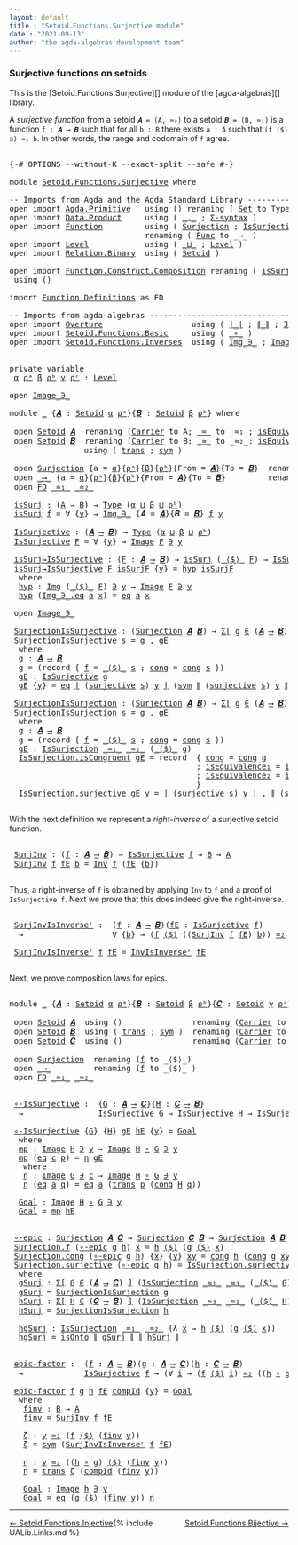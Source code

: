 ```yaml
---
layout: default
title : "Setoid.Functions.Surjective module"
date : "2021-09-13"
author: "the agda-algebras development team"
---
```


### <a id="surjective-functions-on-setoids">Surjective functions on setoids</a>

This is the [Setoid.Functions.Surjective][] module of the [agda-algebras][] library.

A *surjective function* from a setoid `𝑨 = (A, ≈₀)` to a setoid `𝑩 = (B, ≈₁)` is a function `f : 𝑨 ⟶ 𝑩` such that for all `b : B` there exists `a : A` such that `(f ⟨$⟩ a) ≈₁ b`.  In other words, the range and codomain of `f` agree.

<pre class="Agda">

<a id="551" class="Symbol">{-#</a> <a id="555" class="Keyword">OPTIONS</a> <a id="563" class="Pragma">--without-K</a> <a id="575" class="Pragma">--exact-split</a> <a id="589" class="Pragma">--safe</a> <a id="596" class="Symbol">#-}</a>

<a id="601" class="Keyword">module</a> <a id="608" href="Setoid.Functions.Surjective.html" class="Module">Setoid.Functions.Surjective</a> <a id="636" class="Keyword">where</a>

<a id="643" class="Comment">-- Imports from Agda and the Agda Standard Library --------------------------</a>
<a id="721" class="Keyword">open</a> <a id="726" class="Keyword">import</a> <a id="733" href="Agda.Primitive.html" class="Module">Agda.Primitive</a>   <a id="750" class="Keyword">using</a> <a id="756" class="Symbol">()</a> <a id="759" class="Keyword">renaming</a> <a id="768" class="Symbol">(</a> <a id="770" href="Agda.Primitive.html#326" class="Primitive">Set</a> <a id="774" class="Symbol">to</a> <a id="777" class="Primitive">Type</a> <a id="782" class="Symbol">)</a>
<a id="784" class="Keyword">open</a> <a id="789" class="Keyword">import</a> <a id="796" href="Data.Product.html" class="Module">Data.Product</a>     <a id="813" class="Keyword">using</a> <a id="819" class="Symbol">(</a> <a id="821" href="Agda.Builtin.Sigma.html#236" class="InductiveConstructor Operator">_,_</a> <a id="825" class="Symbol">;</a> <a id="827" href="Data.Product.html#916" class="Function">Σ-syntax</a> <a id="836" class="Symbol">)</a>
<a id="838" class="Keyword">open</a> <a id="843" class="Keyword">import</a> <a id="850" href="Function.html" class="Module">Function</a>         <a id="867" class="Keyword">using</a> <a id="873" class="Symbol">(</a> <a id="875" href="Function.Bundles.html#2677" class="Record">Surjection</a> <a id="886" class="Symbol">;</a> <a id="888" href="Function.Structures.html#1505" class="Record">IsSurjection</a> <a id="901" class="Symbol">)</a>
                             <a id="932" class="Keyword">renaming</a> <a id="941" class="Symbol">(</a> <a id="943" href="Function.Bundles.html#1868" class="Record">Func</a> <a id="948" class="Symbol">to</a> <a id="951" class="Record">_⟶_</a> <a id="955" class="Symbol">)</a>
<a id="957" class="Keyword">open</a> <a id="962" class="Keyword">import</a> <a id="969" href="Level.html" class="Module">Level</a>            <a id="986" class="Keyword">using</a> <a id="992" class="Symbol">(</a> <a id="994" href="Agda.Primitive.html#810" class="Primitive Operator">_⊔_</a> <a id="998" class="Symbol">;</a> <a id="1000" href="Agda.Primitive.html#597" class="Postulate">Level</a> <a id="1006" class="Symbol">)</a>
<a id="1008" class="Keyword">open</a> <a id="1013" class="Keyword">import</a> <a id="1020" href="Relation.Binary.html" class="Module">Relation.Binary</a>  <a id="1037" class="Keyword">using</a> <a id="1043" class="Symbol">(</a> <a id="1045" href="Relation.Binary.Bundles.html#1009" class="Record">Setoid</a> <a id="1052" class="Symbol">)</a>

<a id="1055" class="Keyword">open</a> <a id="1060" class="Keyword">import</a> <a id="1067" href="Function.Construct.Composition.html" class="Module">Function.Construct.Composition</a> <a id="1098" class="Keyword">renaming</a> <a id="1107" class="Symbol">(</a> <a id="1109" href="Function.Construct.Composition.html#3372" class="Function">isSurjection</a> <a id="1122" class="Symbol">to</a> <a id="1125" class="Function">isOnto</a> <a id="1132" class="Symbol">)</a>
 <a id="1135" class="Keyword">using</a> <a id="1141" class="Symbol">()</a>

<a id="1145" class="Keyword">import</a> <a id="1152" href="Function.Definitions.html" class="Module">Function.Definitions</a> <a id="1173" class="Symbol">as</a> <a id="1176" class="Module">FD</a>

<a id="1180" class="Comment">-- Imports from agda-algebras -----------------------------------------------</a>
<a id="1258" class="Keyword">open</a> <a id="1263" class="Keyword">import</a> <a id="1270" href="Overture.html" class="Module">Overture</a>                   <a id="1297" class="Keyword">using</a> <a id="1303" class="Symbol">(</a> <a id="1305" href="Overture.Basic.html#4303" class="Function Operator">∣_∣</a> <a id="1309" class="Symbol">;</a> <a id="1311" href="Overture.Basic.html#4341" class="Function Operator">∥_∥</a> <a id="1315" class="Symbol">;</a> <a id="1317" href="Overture.Basic.html#5439" class="Function">∃-syntax</a> <a id="1326" class="Symbol">;</a> <a id="1328" href="Overture.Basic.html#10303" class="Function">transport</a> <a id="1338" class="Symbol">)</a>
<a id="1340" class="Keyword">open</a> <a id="1345" class="Keyword">import</a> <a id="1352" href="Setoid.Functions.Basic.html" class="Module">Setoid.Functions.Basic</a>     <a id="1379" class="Keyword">using</a> <a id="1385" class="Symbol">(</a> <a id="1387" href="Setoid.Functions.Basic.html#845" class="Function Operator">_∘_</a> <a id="1391" class="Symbol">)</a>
<a id="1393" class="Keyword">open</a> <a id="1398" class="Keyword">import</a> <a id="1405" href="Setoid.Functions.Inverses.html" class="Module">Setoid.Functions.Inverses</a>  <a id="1432" class="Keyword">using</a> <a id="1438" class="Symbol">(</a> <a id="1440" href="Setoid.Functions.Inverses.html#1697" class="Datatype Operator">Img_∋_</a> <a id="1447" class="Symbol">;</a> <a id="1449" href="Setoid.Functions.Inverses.html#1804" class="Datatype Operator">Image_∋_</a> <a id="1458" class="Symbol">;</a> <a id="1460" href="Setoid.Functions.Inverses.html#4654" class="Function">Inv</a> <a id="1464" class="Symbol">;</a> <a id="1466" href="Setoid.Functions.Inverses.html#5425" class="Function">InvIsInverseʳ</a> <a id="1480" class="Symbol">)</a>


<a id="1484" class="Keyword">private</a> <a id="1492" class="Keyword">variable</a>
 <a id="1502" href="Setoid.Functions.Surjective.html#1502" class="Generalizable">α</a> <a id="1504" href="Setoid.Functions.Surjective.html#1504" class="Generalizable">ρᵃ</a> <a id="1507" href="Setoid.Functions.Surjective.html#1507" class="Generalizable">β</a> <a id="1509" href="Setoid.Functions.Surjective.html#1509" class="Generalizable">ρᵇ</a> <a id="1512" href="Setoid.Functions.Surjective.html#1512" class="Generalizable">γ</a> <a id="1514" href="Setoid.Functions.Surjective.html#1514" class="Generalizable">ρᶜ</a> <a id="1517" class="Symbol">:</a> <a id="1519" href="Agda.Primitive.html#597" class="Postulate">Level</a>

<a id="1526" class="Keyword">open</a> <a id="1531" href="Setoid.Functions.Inverses.html#1804" class="Module Operator">Image_∋_</a>

<a id="1541" class="Keyword">module</a> <a id="1548" href="Setoid.Functions.Surjective.html#1548" class="Module">_</a> <a id="1550" class="Symbol">{</a><a id="1551" href="Setoid.Functions.Surjective.html#1551" class="Bound">𝑨</a> <a id="1553" class="Symbol">:</a> <a id="1555" href="Relation.Binary.Bundles.html#1009" class="Record">Setoid</a> <a id="1562" href="Setoid.Functions.Surjective.html#1502" class="Generalizable">α</a> <a id="1564" href="Setoid.Functions.Surjective.html#1504" class="Generalizable">ρᵃ</a><a id="1566" class="Symbol">}{</a><a id="1568" href="Setoid.Functions.Surjective.html#1568" class="Bound">𝑩</a> <a id="1570" class="Symbol">:</a> <a id="1572" href="Relation.Binary.Bundles.html#1009" class="Record">Setoid</a> <a id="1579" href="Setoid.Functions.Surjective.html#1507" class="Generalizable">β</a> <a id="1581" href="Setoid.Functions.Surjective.html#1509" class="Generalizable">ρᵇ</a><a id="1583" class="Symbol">}</a> <a id="1585" class="Keyword">where</a>

 <a id="1593" class="Keyword">open</a> <a id="1598" href="Relation.Binary.Bundles.html#1009" class="Module">Setoid</a> <a id="1605" href="Setoid.Functions.Surjective.html#1551" class="Bound">𝑨</a>  <a id="1608" class="Keyword">renaming</a> <a id="1617" class="Symbol">(</a><a id="1618" href="Relation.Binary.Bundles.html#1072" class="Field">Carrier</a> <a id="1626" class="Symbol">to</a> <a id="1629" class="Field">A</a><a id="1630" class="Symbol">;</a> <a id="1632" href="Relation.Binary.Bundles.html#1098" class="Field Operator">_≈_</a> <a id="1636" class="Symbol">to</a> <a id="1639" class="Field Operator">_≈₁_</a><a id="1643" class="Symbol">;</a> <a id="1645" href="Relation.Binary.Bundles.html#1132" class="Field">isEquivalence</a> <a id="1659" class="Symbol">to</a> <a id="1662" class="Field">isEqA</a> <a id="1668" class="Symbol">)</a> <a id="1670" class="Keyword">using</a> <a id="1676" class="Symbol">()</a>
 <a id="1680" class="Keyword">open</a> <a id="1685" href="Relation.Binary.Bundles.html#1009" class="Module">Setoid</a> <a id="1692" href="Setoid.Functions.Surjective.html#1568" class="Bound">𝑩</a>  <a id="1695" class="Keyword">renaming</a> <a id="1704" class="Symbol">(</a><a id="1705" href="Relation.Binary.Bundles.html#1072" class="Field">Carrier</a> <a id="1713" class="Symbol">to</a> <a id="1716" class="Field">B</a><a id="1717" class="Symbol">;</a> <a id="1719" href="Relation.Binary.Bundles.html#1098" class="Field Operator">_≈_</a> <a id="1723" class="Symbol">to</a> <a id="1726" class="Field Operator">_≈₂_</a><a id="1730" class="Symbol">;</a> <a id="1732" href="Relation.Binary.Bundles.html#1132" class="Field">isEquivalence</a> <a id="1746" class="Symbol">to</a> <a id="1749" class="Field">isEqB</a> <a id="1755" class="Symbol">)</a>
                <a id="1773" class="Keyword">using</a> <a id="1779" class="Symbol">(</a> <a id="1781" href="Relation.Binary.Structures.html#1620" class="Function">trans</a> <a id="1787" class="Symbol">;</a> <a id="1789" href="Relation.Binary.Structures.html#1594" class="Function">sym</a> <a id="1793" class="Symbol">)</a>

 <a id="1797" class="Keyword">open</a> <a id="1802" href="Function.Bundles.html#2677" class="Module">Surjection</a> <a id="1813" class="Symbol">{</a><a id="1814" class="Argument">a</a> <a id="1816" class="Symbol">=</a> <a id="1818" href="Setoid.Functions.Surjective.html#1562" class="Bound">α</a><a id="1819" class="Symbol">}{</a><a id="1821" href="Setoid.Functions.Surjective.html#1564" class="Bound">ρᵃ</a><a id="1823" class="Symbol">}{</a><a id="1825" href="Setoid.Functions.Surjective.html#1579" class="Bound">β</a><a id="1826" class="Symbol">}{</a><a id="1828" href="Setoid.Functions.Surjective.html#1581" class="Bound">ρᵇ</a><a id="1830" class="Symbol">}{</a><a id="1832" class="Argument">From</a> <a id="1837" class="Symbol">=</a> <a id="1839" href="Setoid.Functions.Surjective.html#1551" class="Bound">𝑨</a><a id="1840" class="Symbol">}{</a><a id="1842" class="Argument">To</a> <a id="1845" class="Symbol">=</a> <a id="1847" href="Setoid.Functions.Surjective.html#1568" class="Bound">𝑩</a><a id="1848" class="Symbol">}</a>  <a id="1851" class="Keyword">renaming</a> <a id="1860" class="Symbol">(</a><a id="1861" href="Function.Bundles.html#2734" class="Field">f</a> <a id="1863" class="Symbol">to</a> <a id="1866" class="Field">_⟨$⟩_</a><a id="1871" class="Symbol">)</a>
 <a id="1874" class="Keyword">open</a> <a id="1879" href="Setoid.Functions.Surjective.html#951" class="Module">_⟶_</a> <a id="1883" class="Symbol">{</a><a id="1884" class="Argument">a</a> <a id="1886" class="Symbol">=</a> <a id="1888" href="Setoid.Functions.Surjective.html#1562" class="Bound">α</a><a id="1889" class="Symbol">}{</a><a id="1891" href="Setoid.Functions.Surjective.html#1564" class="Bound">ρᵃ</a><a id="1893" class="Symbol">}{</a><a id="1895" href="Setoid.Functions.Surjective.html#1579" class="Bound">β</a><a id="1896" class="Symbol">}{</a><a id="1898" href="Setoid.Functions.Surjective.html#1581" class="Bound">ρᵇ</a><a id="1900" class="Symbol">}{</a><a id="1902" class="Argument">From</a> <a id="1907" class="Symbol">=</a> <a id="1909" href="Setoid.Functions.Surjective.html#1551" class="Bound">𝑨</a><a id="1910" class="Symbol">}{</a><a id="1912" class="Argument">To</a> <a id="1915" class="Symbol">=</a> <a id="1917" href="Setoid.Functions.Surjective.html#1568" class="Bound">𝑩</a><a id="1918" class="Symbol">}</a>         <a id="1928" class="Keyword">renaming</a> <a id="1937" class="Symbol">(</a><a id="1938" href="Function.Bundles.html#1919" class="Field">f</a> <a id="1940" class="Symbol">to</a> <a id="1943" class="Field">_⟨$⟩_</a> <a id="1949" class="Symbol">)</a>
 <a id="1952" class="Keyword">open</a> <a id="1957" href="Function.Definitions.html" class="Module">FD</a> <a id="1960" href="Setoid.Functions.Surjective.html#1639" class="Function Operator">_≈₁_</a> <a id="1965" href="Setoid.Functions.Surjective.html#1726" class="Field Operator">_≈₂_</a>

 <a id="1972" href="Setoid.Functions.Surjective.html#1972" class="Function">isSurj</a> <a id="1979" class="Symbol">:</a> <a id="1981" class="Symbol">(</a><a id="1982" href="Setoid.Functions.Surjective.html#1629" class="Function">A</a> <a id="1984" class="Symbol">→</a> <a id="1986" href="Setoid.Functions.Surjective.html#1716" class="Field">B</a><a id="1987" class="Symbol">)</a> <a id="1989" class="Symbol">→</a> <a id="1991" href="Setoid.Functions.Surjective.html#777" class="Primitive">Type</a> <a id="1996" class="Symbol">(</a><a id="1997" href="Setoid.Functions.Surjective.html#1562" class="Bound">α</a> <a id="1999" href="Agda.Primitive.html#810" class="Primitive Operator">⊔</a> <a id="2001" href="Setoid.Functions.Surjective.html#1579" class="Bound">β</a> <a id="2003" href="Agda.Primitive.html#810" class="Primitive Operator">⊔</a> <a id="2005" href="Setoid.Functions.Surjective.html#1581" class="Bound">ρᵇ</a><a id="2007" class="Symbol">)</a>
 <a id="2010" href="Setoid.Functions.Surjective.html#1972" class="Function">isSurj</a> <a id="2017" href="Setoid.Functions.Surjective.html#2017" class="Bound">f</a> <a id="2019" class="Symbol">=</a> <a id="2021" class="Symbol">∀</a> <a id="2023" class="Symbol">{</a><a id="2024" href="Setoid.Functions.Surjective.html#2024" class="Bound">y</a><a id="2025" class="Symbol">}</a> <a id="2027" class="Symbol">→</a> <a id="2029" href="Setoid.Functions.Inverses.html#1697" class="Datatype Operator">Img_∋_</a> <a id="2036" class="Symbol">{</a><a id="2037" class="Argument">𝑨</a> <a id="2039" class="Symbol">=</a> <a id="2041" href="Setoid.Functions.Surjective.html#1551" class="Bound">𝑨</a><a id="2042" class="Symbol">}{</a><a id="2044" class="Argument">𝑩</a> <a id="2046" class="Symbol">=</a> <a id="2048" href="Setoid.Functions.Surjective.html#1568" class="Bound">𝑩</a><a id="2049" class="Symbol">}</a> <a id="2051" href="Setoid.Functions.Surjective.html#2017" class="Bound">f</a> <a id="2053" href="Setoid.Functions.Surjective.html#2024" class="Bound">y</a>

 <a id="2057" href="Setoid.Functions.Surjective.html#2057" class="Function">IsSurjective</a> <a id="2070" class="Symbol">:</a> <a id="2072" class="Symbol">(</a><a id="2073" href="Setoid.Functions.Surjective.html#1551" class="Bound">𝑨</a> <a id="2075" href="Setoid.Functions.Surjective.html#951" class="Record Operator">⟶</a> <a id="2077" href="Setoid.Functions.Surjective.html#1568" class="Bound">𝑩</a><a id="2078" class="Symbol">)</a> <a id="2080" class="Symbol">→</a> <a id="2082" href="Setoid.Functions.Surjective.html#777" class="Primitive">Type</a> <a id="2087" class="Symbol">(</a><a id="2088" href="Setoid.Functions.Surjective.html#1562" class="Bound">α</a> <a id="2090" href="Agda.Primitive.html#810" class="Primitive Operator">⊔</a> <a id="2092" href="Setoid.Functions.Surjective.html#1579" class="Bound">β</a> <a id="2094" href="Agda.Primitive.html#810" class="Primitive Operator">⊔</a> <a id="2096" href="Setoid.Functions.Surjective.html#1581" class="Bound">ρᵇ</a><a id="2098" class="Symbol">)</a>
 <a id="2101" href="Setoid.Functions.Surjective.html#2057" class="Function">IsSurjective</a> <a id="2114" href="Setoid.Functions.Surjective.html#2114" class="Bound">F</a> <a id="2116" class="Symbol">=</a> <a id="2118" class="Symbol">∀</a> <a id="2120" class="Symbol">{</a><a id="2121" href="Setoid.Functions.Surjective.html#2121" class="Bound">y</a><a id="2122" class="Symbol">}</a> <a id="2124" class="Symbol">→</a> <a id="2126" href="Setoid.Functions.Inverses.html#1804" class="Datatype Operator">Image</a> <a id="2132" href="Setoid.Functions.Surjective.html#2114" class="Bound">F</a> <a id="2134" href="Setoid.Functions.Inverses.html#1804" class="Datatype Operator">∋</a> <a id="2136" href="Setoid.Functions.Surjective.html#2121" class="Bound">y</a>

 <a id="2140" href="Setoid.Functions.Surjective.html#2140" class="Function">isSurj→IsSurjective</a> <a id="2160" class="Symbol">:</a> <a id="2162" class="Symbol">(</a><a id="2163" href="Setoid.Functions.Surjective.html#2163" class="Bound">F</a> <a id="2165" class="Symbol">:</a> <a id="2167" href="Setoid.Functions.Surjective.html#1551" class="Bound">𝑨</a> <a id="2169" href="Setoid.Functions.Surjective.html#951" class="Record Operator">⟶</a> <a id="2171" href="Setoid.Functions.Surjective.html#1568" class="Bound">𝑩</a><a id="2172" class="Symbol">)</a> <a id="2174" class="Symbol">→</a> <a id="2176" href="Setoid.Functions.Surjective.html#1972" class="Function">isSurj</a> <a id="2183" class="Symbol">(</a><a id="2184" href="Setoid.Functions.Surjective.html#1943" class="Field Operator">_⟨$⟩_</a> <a id="2190" href="Setoid.Functions.Surjective.html#2163" class="Bound">F</a><a id="2191" class="Symbol">)</a> <a id="2193" class="Symbol">→</a> <a id="2195" href="Setoid.Functions.Surjective.html#2057" class="Function">IsSurjective</a> <a id="2208" href="Setoid.Functions.Surjective.html#2163" class="Bound">F</a>
 <a id="2211" href="Setoid.Functions.Surjective.html#2140" class="Function">isSurj→IsSurjective</a> <a id="2231" href="Setoid.Functions.Surjective.html#2231" class="Bound">F</a> <a id="2233" href="Setoid.Functions.Surjective.html#2233" class="Bound">isSurjF</a> <a id="2241" class="Symbol">{</a><a id="2242" href="Setoid.Functions.Surjective.html#2242" class="Bound">y</a><a id="2243" class="Symbol">}</a> <a id="2245" class="Symbol">=</a> <a id="2247" href="Setoid.Functions.Surjective.html#2269" class="Function">hyp</a> <a id="2251" href="Setoid.Functions.Surjective.html#2233" class="Bound">isSurjF</a>
  <a id="2261" class="Keyword">where</a>
  <a id="2269" href="Setoid.Functions.Surjective.html#2269" class="Function">hyp</a> <a id="2273" class="Symbol">:</a> <a id="2275" href="Setoid.Functions.Inverses.html#1697" class="Datatype Operator">Img</a> <a id="2279" class="Symbol">(</a><a id="2280" href="Setoid.Functions.Surjective.html#1943" class="Field Operator">_⟨$⟩_</a> <a id="2286" href="Setoid.Functions.Surjective.html#2231" class="Bound">F</a><a id="2287" class="Symbol">)</a> <a id="2289" href="Setoid.Functions.Inverses.html#1697" class="Datatype Operator">∋</a> <a id="2291" href="Setoid.Functions.Surjective.html#2242" class="Bound">y</a> <a id="2293" class="Symbol">→</a> <a id="2295" href="Setoid.Functions.Inverses.html#1804" class="Datatype Operator">Image</a> <a id="2301" href="Setoid.Functions.Surjective.html#2231" class="Bound">F</a> <a id="2303" href="Setoid.Functions.Inverses.html#1804" class="Datatype Operator">∋</a> <a id="2305" href="Setoid.Functions.Surjective.html#2242" class="Bound">y</a>
  <a id="2309" href="Setoid.Functions.Surjective.html#2269" class="Function">hyp</a> <a id="2313" class="Symbol">(</a><a id="2314" href="Setoid.Functions.Inverses.html#1748" class="InductiveConstructor">Img_∋_.eq</a> <a id="2324" href="Setoid.Functions.Surjective.html#2324" class="Bound">a</a> <a id="2326" href="Setoid.Functions.Surjective.html#2326" class="Bound">x</a><a id="2327" class="Symbol">)</a> <a id="2329" class="Symbol">=</a> <a id="2331" href="Setoid.Functions.Inverses.html#1857" class="InductiveConstructor">eq</a> <a id="2334" href="Setoid.Functions.Surjective.html#2324" class="Bound">a</a> <a id="2336" href="Setoid.Functions.Surjective.html#2326" class="Bound">x</a>

 <a id="2340" class="Keyword">open</a> <a id="2345" href="Setoid.Functions.Inverses.html#1804" class="Module Operator">Image_∋_</a>

 <a id="2356" href="Setoid.Functions.Surjective.html#2356" class="Function">SurjectionIsSurjective</a> <a id="2379" class="Symbol">:</a> <a id="2381" class="Symbol">(</a><a id="2382" href="Function.Bundles.html#2677" class="Record">Surjection</a> <a id="2393" href="Setoid.Functions.Surjective.html#1551" class="Bound">𝑨</a> <a id="2395" href="Setoid.Functions.Surjective.html#1568" class="Bound">𝑩</a><a id="2396" class="Symbol">)</a> <a id="2398" class="Symbol">→</a> <a id="2400" href="Data.Product.html#916" class="Function">Σ[</a> <a id="2403" href="Setoid.Functions.Surjective.html#2403" class="Bound">g</a> <a id="2405" href="Data.Product.html#916" class="Function">∈</a> <a id="2407" class="Symbol">(</a><a id="2408" href="Setoid.Functions.Surjective.html#1551" class="Bound">𝑨</a> <a id="2410" href="Setoid.Functions.Surjective.html#951" class="Record Operator">⟶</a> <a id="2412" href="Setoid.Functions.Surjective.html#1568" class="Bound">𝑩</a><a id="2413" class="Symbol">)</a> <a id="2415" href="Data.Product.html#916" class="Function">]</a> <a id="2417" class="Symbol">(</a><a id="2418" href="Setoid.Functions.Surjective.html#2057" class="Function">IsSurjective</a> <a id="2431" href="Setoid.Functions.Surjective.html#2403" class="Bound">g</a><a id="2432" class="Symbol">)</a>
 <a id="2435" href="Setoid.Functions.Surjective.html#2356" class="Function">SurjectionIsSurjective</a> <a id="2458" href="Setoid.Functions.Surjective.html#2458" class="Bound">s</a> <a id="2460" class="Symbol">=</a> <a id="2462" href="Setoid.Functions.Surjective.html#2479" class="Function">g</a> <a id="2464" href="Agda.Builtin.Sigma.html#236" class="InductiveConstructor Operator">,</a> <a id="2466" href="Setoid.Functions.Surjective.html#2538" class="Function">gE</a>
  <a id="2471" class="Keyword">where</a>
  <a id="2479" href="Setoid.Functions.Surjective.html#2479" class="Function">g</a> <a id="2481" class="Symbol">:</a> <a id="2483" href="Setoid.Functions.Surjective.html#1551" class="Bound">𝑨</a> <a id="2485" href="Setoid.Functions.Surjective.html#951" class="Record Operator">⟶</a> <a id="2487" href="Setoid.Functions.Surjective.html#1568" class="Bound">𝑩</a>
  <a id="2491" href="Setoid.Functions.Surjective.html#2479" class="Function">g</a> <a id="2493" class="Symbol">=</a> <a id="2495" class="Symbol">(</a><a id="2496" class="Keyword">record</a> <a id="2503" class="Symbol">{</a> <a id="2505" href="Function.Bundles.html#1919" class="Field">f</a> <a id="2507" class="Symbol">=</a> <a id="2509" href="Setoid.Functions.Surjective.html#1866" class="Field Operator">_⟨$⟩_</a> <a id="2515" href="Setoid.Functions.Surjective.html#2458" class="Bound">s</a> <a id="2517" class="Symbol">;</a> <a id="2519" href="Function.Bundles.html#1938" class="Field">cong</a> <a id="2524" class="Symbol">=</a> <a id="2526" href="Function.Bundles.html#2759" class="Field">cong</a> <a id="2531" href="Setoid.Functions.Surjective.html#2458" class="Bound">s</a> <a id="2533" class="Symbol">})</a>
  <a id="2538" href="Setoid.Functions.Surjective.html#2538" class="Function">gE</a> <a id="2541" class="Symbol">:</a> <a id="2543" href="Setoid.Functions.Surjective.html#2057" class="Function">IsSurjective</a> <a id="2556" href="Setoid.Functions.Surjective.html#2479" class="Function">g</a>
  <a id="2560" href="Setoid.Functions.Surjective.html#2538" class="Function">gE</a> <a id="2563" class="Symbol">{</a><a id="2564" href="Setoid.Functions.Surjective.html#2564" class="Bound">y</a><a id="2565" class="Symbol">}</a> <a id="2567" class="Symbol">=</a> <a id="2569" href="Setoid.Functions.Inverses.html#1857" class="InductiveConstructor">eq</a> <a id="2572" href="Overture.Basic.html#4303" class="Function Operator">∣</a> <a id="2574" class="Symbol">(</a><a id="2575" href="Function.Bundles.html#2802" class="Field">surjective</a> <a id="2586" href="Setoid.Functions.Surjective.html#2458" class="Bound">s</a><a id="2587" class="Symbol">)</a> <a id="2589" href="Setoid.Functions.Surjective.html#2564" class="Bound">y</a> <a id="2591" href="Overture.Basic.html#4303" class="Function Operator">∣</a> <a id="2593" class="Symbol">(</a><a id="2594" href="Relation.Binary.Structures.html#1594" class="Function">sym</a> <a id="2598" href="Overture.Basic.html#4341" class="Function Operator">∥</a> <a id="2600" class="Symbol">(</a><a id="2601" href="Function.Bundles.html#2802" class="Field">surjective</a> <a id="2612" href="Setoid.Functions.Surjective.html#2458" class="Bound">s</a><a id="2613" class="Symbol">)</a> <a id="2615" href="Setoid.Functions.Surjective.html#2564" class="Bound">y</a> <a id="2617" href="Overture.Basic.html#4341" class="Function Operator">∥</a><a id="2618" class="Symbol">)</a>

 <a id="2622" href="Setoid.Functions.Surjective.html#2622" class="Function">SurjectionIsSurjection</a> <a id="2645" class="Symbol">:</a> <a id="2647" class="Symbol">(</a><a id="2648" href="Function.Bundles.html#2677" class="Record">Surjection</a> <a id="2659" href="Setoid.Functions.Surjective.html#1551" class="Bound">𝑨</a> <a id="2661" href="Setoid.Functions.Surjective.html#1568" class="Bound">𝑩</a><a id="2662" class="Symbol">)</a> <a id="2664" class="Symbol">→</a> <a id="2666" href="Data.Product.html#916" class="Function">Σ[</a> <a id="2669" href="Setoid.Functions.Surjective.html#2669" class="Bound">g</a> <a id="2671" href="Data.Product.html#916" class="Function">∈</a> <a id="2673" class="Symbol">(</a><a id="2674" href="Setoid.Functions.Surjective.html#1551" class="Bound">𝑨</a> <a id="2676" href="Setoid.Functions.Surjective.html#951" class="Record Operator">⟶</a> <a id="2678" href="Setoid.Functions.Surjective.html#1568" class="Bound">𝑩</a><a id="2679" class="Symbol">)</a> <a id="2681" href="Data.Product.html#916" class="Function">]</a> <a id="2683" class="Symbol">(</a><a id="2684" href="Function.Structures.html#1505" class="Record">IsSurjection</a> <a id="2697" href="Setoid.Functions.Surjective.html#1639" class="Function Operator">_≈₁_</a> <a id="2702" href="Setoid.Functions.Surjective.html#1726" class="Field Operator">_≈₂_</a> <a id="2707" class="Symbol">(</a><a id="2708" href="Setoid.Functions.Surjective.html#1943" class="Field Operator">_⟨$⟩_</a> <a id="2714" href="Setoid.Functions.Surjective.html#2669" class="Bound">g</a><a id="2715" class="Symbol">))</a>
 <a id="2719" href="Setoid.Functions.Surjective.html#2622" class="Function">SurjectionIsSurjection</a> <a id="2742" href="Setoid.Functions.Surjective.html#2742" class="Bound">s</a> <a id="2744" class="Symbol">=</a> <a id="2746" href="Setoid.Functions.Surjective.html#2763" class="Function">g</a> <a id="2748" href="Agda.Builtin.Sigma.html#236" class="InductiveConstructor Operator">,</a> <a id="2750" href="Setoid.Functions.Surjective.html#2822" class="Function">gE</a>
  <a id="2755" class="Keyword">where</a>
  <a id="2763" href="Setoid.Functions.Surjective.html#2763" class="Function">g</a> <a id="2765" class="Symbol">:</a> <a id="2767" href="Setoid.Functions.Surjective.html#1551" class="Bound">𝑨</a> <a id="2769" href="Setoid.Functions.Surjective.html#951" class="Record Operator">⟶</a> <a id="2771" href="Setoid.Functions.Surjective.html#1568" class="Bound">𝑩</a>
  <a id="2775" href="Setoid.Functions.Surjective.html#2763" class="Function">g</a> <a id="2777" class="Symbol">=</a> <a id="2779" class="Symbol">(</a><a id="2780" class="Keyword">record</a> <a id="2787" class="Symbol">{</a> <a id="2789" href="Function.Bundles.html#1919" class="Field">f</a> <a id="2791" class="Symbol">=</a> <a id="2793" href="Setoid.Functions.Surjective.html#1866" class="Field Operator">_⟨$⟩_</a> <a id="2799" href="Setoid.Functions.Surjective.html#2742" class="Bound">s</a> <a id="2801" class="Symbol">;</a> <a id="2803" href="Function.Bundles.html#1938" class="Field">cong</a> <a id="2808" class="Symbol">=</a> <a id="2810" href="Function.Bundles.html#2759" class="Field">cong</a> <a id="2815" href="Setoid.Functions.Surjective.html#2742" class="Bound">s</a> <a id="2817" class="Symbol">})</a>
  <a id="2822" href="Setoid.Functions.Surjective.html#2822" class="Function">gE</a> <a id="2825" class="Symbol">:</a> <a id="2827" href="Function.Structures.html#1505" class="Record">IsSurjection</a> <a id="2840" href="Setoid.Functions.Surjective.html#1639" class="Function Operator">_≈₁_</a> <a id="2845" href="Setoid.Functions.Surjective.html#1726" class="Field Operator">_≈₂_</a> <a id="2850" class="Symbol">(</a><a id="2851" href="Setoid.Functions.Surjective.html#1943" class="Field Operator">_⟨$⟩_</a> <a id="2857" href="Setoid.Functions.Surjective.html#2763" class="Function">g</a><a id="2858" class="Symbol">)</a>
  <a id="2862" href="Function.Structures.html#1572" class="Field">IsSurjection.isCongruent</a> <a id="2887" href="Setoid.Functions.Surjective.html#2822" class="Function">gE</a> <a id="2890" class="Symbol">=</a> <a id="2892" class="Keyword">record</a>  <a id="2900" class="Symbol">{</a> <a id="2902" href="Function.Structures.html#907" class="Field">cong</a> <a id="2907" class="Symbol">=</a> <a id="2909" href="Function.Bundles.html#1938" class="Field">cong</a> <a id="2914" href="Setoid.Functions.Surjective.html#2763" class="Function">g</a>
                                        <a id="2956" class="Symbol">;</a> <a id="2958" href="Function.Structures.html#950" class="Field">isEquivalence₁</a> <a id="2973" class="Symbol">=</a> <a id="2975" href="Setoid.Functions.Surjective.html#1662" class="Function">isEqA</a>
                                        <a id="3021" class="Symbol">;</a> <a id="3023" href="Function.Structures.html#990" class="Field">isEquivalence₂</a> <a id="3038" class="Symbol">=</a> <a id="3040" href="Setoid.Functions.Surjective.html#1749" class="Field">isEqB</a>
                                        <a id="3086" class="Symbol">}</a>
  <a id="3090" href="Function.Structures.html#1604" class="Field">IsSurjection.surjective</a> <a id="3114" href="Setoid.Functions.Surjective.html#2822" class="Function">gE</a> <a id="3117" href="Setoid.Functions.Surjective.html#3117" class="Bound">y</a> <a id="3119" class="Symbol">=</a> <a id="3121" href="Overture.Basic.html#4303" class="Function Operator">∣</a> <a id="3123" class="Symbol">(</a><a id="3124" href="Function.Bundles.html#2802" class="Field">surjective</a> <a id="3135" href="Setoid.Functions.Surjective.html#2742" class="Bound">s</a><a id="3136" class="Symbol">)</a> <a id="3138" href="Setoid.Functions.Surjective.html#3117" class="Bound">y</a> <a id="3140" href="Overture.Basic.html#4303" class="Function Operator">∣</a> <a id="3142" href="Agda.Builtin.Sigma.html#236" class="InductiveConstructor Operator">,</a> <a id="3144" href="Overture.Basic.html#4341" class="Function Operator">∥</a> <a id="3146" class="Symbol">(</a><a id="3147" href="Function.Bundles.html#2802" class="Field">surjective</a> <a id="3158" href="Setoid.Functions.Surjective.html#2742" class="Bound">s</a><a id="3159" class="Symbol">)</a> <a id="3161" href="Setoid.Functions.Surjective.html#3117" class="Bound">y</a> <a id="3163" href="Overture.Basic.html#4341" class="Function Operator">∥</a>

</pre>

With the next definition we represent a *right-inverse* of a surjective setoid function.

<pre class="Agda">

 <a id="3283" href="Setoid.Functions.Surjective.html#3283" class="Function">SurjInv</a> <a id="3291" class="Symbol">:</a> <a id="3293" class="Symbol">(</a><a id="3294" href="Setoid.Functions.Surjective.html#3294" class="Bound">f</a> <a id="3296" class="Symbol">:</a> <a id="3298" href="Setoid.Functions.Surjective.html#1551" class="Bound">𝑨</a> <a id="3300" href="Setoid.Functions.Surjective.html#951" class="Record Operator">⟶</a> <a id="3302" href="Setoid.Functions.Surjective.html#1568" class="Bound">𝑩</a><a id="3303" class="Symbol">)</a> <a id="3305" class="Symbol">→</a> <a id="3307" href="Setoid.Functions.Surjective.html#2057" class="Function">IsSurjective</a> <a id="3320" href="Setoid.Functions.Surjective.html#3294" class="Bound">f</a> <a id="3322" class="Symbol">→</a> <a id="3324" href="Setoid.Functions.Surjective.html#1716" class="Field">B</a> <a id="3326" class="Symbol">→</a> <a id="3328" href="Setoid.Functions.Surjective.html#1629" class="Function">A</a>
 <a id="3331" href="Setoid.Functions.Surjective.html#3283" class="Function">SurjInv</a> <a id="3339" href="Setoid.Functions.Surjective.html#3339" class="Bound">f</a> <a id="3341" href="Setoid.Functions.Surjective.html#3341" class="Bound">fE</a> <a id="3344" href="Setoid.Functions.Surjective.html#3344" class="Bound">b</a> <a id="3346" class="Symbol">=</a> <a id="3348" href="Setoid.Functions.Inverses.html#4654" class="Function">Inv</a> <a id="3352" href="Setoid.Functions.Surjective.html#3339" class="Bound">f</a> <a id="3354" class="Symbol">(</a><a id="3355" href="Setoid.Functions.Surjective.html#3341" class="Bound">fE</a> <a id="3358" class="Symbol">{</a><a id="3359" href="Setoid.Functions.Surjective.html#3344" class="Bound">b</a><a id="3360" class="Symbol">})</a>

</pre>

Thus, a right-inverse of `f` is obtained by applying `Inv` to `f` and a proof of `IsSurjective f`.  Next we prove that this does indeed give the right-inverse.

<pre class="Agda">

 <a id="3552" href="Setoid.Functions.Surjective.html#3552" class="Function">SurjInvIsInverseʳ</a> <a id="3570" class="Symbol">:</a>  <a id="3573" class="Symbol">(</a><a id="3574" href="Setoid.Functions.Surjective.html#3574" class="Bound">f</a> <a id="3576" class="Symbol">:</a> <a id="3578" href="Setoid.Functions.Surjective.html#1551" class="Bound">𝑨</a> <a id="3580" href="Setoid.Functions.Surjective.html#951" class="Record Operator">⟶</a> <a id="3582" href="Setoid.Functions.Surjective.html#1568" class="Bound">𝑩</a><a id="3583" class="Symbol">)(</a><a id="3585" href="Setoid.Functions.Surjective.html#3585" class="Bound">fE</a> <a id="3588" class="Symbol">:</a> <a id="3590" href="Setoid.Functions.Surjective.html#2057" class="Function">IsSurjective</a> <a id="3603" href="Setoid.Functions.Surjective.html#3574" class="Bound">f</a><a id="3604" class="Symbol">)</a>
  <a id="3608" class="Symbol">→</a>                   <a id="3628" class="Symbol">∀</a> <a id="3630" class="Symbol">{</a><a id="3631" href="Setoid.Functions.Surjective.html#3631" class="Bound">b</a><a id="3632" class="Symbol">}</a> <a id="3634" class="Symbol">→</a> <a id="3636" class="Symbol">(</a><a id="3637" href="Setoid.Functions.Surjective.html#3574" class="Bound">f</a> <a id="3639" href="Setoid.Functions.Surjective.html#1943" class="Field Operator">⟨$⟩</a> <a id="3643" class="Symbol">((</a><a id="3645" href="Setoid.Functions.Surjective.html#3283" class="Function">SurjInv</a> <a id="3653" href="Setoid.Functions.Surjective.html#3574" class="Bound">f</a> <a id="3655" href="Setoid.Functions.Surjective.html#3585" class="Bound">fE</a><a id="3657" class="Symbol">)</a> <a id="3659" href="Setoid.Functions.Surjective.html#3631" class="Bound">b</a><a id="3660" class="Symbol">))</a> <a id="3663" href="Setoid.Functions.Surjective.html#1726" class="Field Operator">≈₂</a> <a id="3666" href="Setoid.Functions.Surjective.html#3631" class="Bound">b</a>

 <a id="3670" href="Setoid.Functions.Surjective.html#3552" class="Function">SurjInvIsInverseʳ</a> <a id="3688" href="Setoid.Functions.Surjective.html#3688" class="Bound">f</a> <a id="3690" href="Setoid.Functions.Surjective.html#3690" class="Bound">fE</a> <a id="3693" class="Symbol">=</a> <a id="3695" href="Setoid.Functions.Inverses.html#5425" class="Function">InvIsInverseʳ</a> <a id="3709" href="Setoid.Functions.Surjective.html#3690" class="Bound">fE</a>

</pre>

Next, we prove composition laws for epics.

<pre class="Agda">

<a id="3783" class="Keyword">module</a> <a id="3790" href="Setoid.Functions.Surjective.html#3790" class="Module">_</a> <a id="3792" class="Symbol">{</a><a id="3793" href="Setoid.Functions.Surjective.html#3793" class="Bound">𝑨</a> <a id="3795" class="Symbol">:</a> <a id="3797" href="Relation.Binary.Bundles.html#1009" class="Record">Setoid</a> <a id="3804" href="Setoid.Functions.Surjective.html#1502" class="Generalizable">α</a> <a id="3806" href="Setoid.Functions.Surjective.html#1504" class="Generalizable">ρᵃ</a><a id="3808" class="Symbol">}{</a><a id="3810" href="Setoid.Functions.Surjective.html#3810" class="Bound">𝑩</a> <a id="3812" class="Symbol">:</a> <a id="3814" href="Relation.Binary.Bundles.html#1009" class="Record">Setoid</a> <a id="3821" href="Setoid.Functions.Surjective.html#1507" class="Generalizable">β</a> <a id="3823" href="Setoid.Functions.Surjective.html#1509" class="Generalizable">ρᵇ</a><a id="3825" class="Symbol">}{</a><a id="3827" href="Setoid.Functions.Surjective.html#3827" class="Bound">𝑪</a> <a id="3829" class="Symbol">:</a> <a id="3831" href="Relation.Binary.Bundles.html#1009" class="Record">Setoid</a> <a id="3838" href="Setoid.Functions.Surjective.html#1512" class="Generalizable">γ</a> <a id="3840" href="Setoid.Functions.Surjective.html#1514" class="Generalizable">ρᶜ</a><a id="3842" class="Symbol">}</a> <a id="3844" class="Keyword">where</a>

 <a id="3852" class="Keyword">open</a> <a id="3857" href="Relation.Binary.Bundles.html#1009" class="Module">Setoid</a> <a id="3864" href="Setoid.Functions.Surjective.html#3793" class="Bound">𝑨</a>  <a id="3867" class="Keyword">using</a> <a id="3873" class="Symbol">()</a>               <a id="3890" class="Keyword">renaming</a> <a id="3899" class="Symbol">(</a><a id="3900" href="Relation.Binary.Bundles.html#1072" class="Field">Carrier</a> <a id="3908" class="Symbol">to</a> <a id="3911" class="Field">A</a><a id="3912" class="Symbol">;</a> <a id="3914" href="Relation.Binary.Bundles.html#1098" class="Field Operator">_≈_</a> <a id="3918" class="Symbol">to</a> <a id="3921" class="Field Operator">_≈₁_</a><a id="3925" class="Symbol">)</a>
 <a id="3928" class="Keyword">open</a> <a id="3933" href="Relation.Binary.Bundles.html#1009" class="Module">Setoid</a> <a id="3940" href="Setoid.Functions.Surjective.html#3810" class="Bound">𝑩</a>  <a id="3943" class="Keyword">using</a> <a id="3949" class="Symbol">(</a> <a id="3951" href="Relation.Binary.Structures.html#1620" class="Function">trans</a> <a id="3957" class="Symbol">;</a> <a id="3959" href="Relation.Binary.Structures.html#1594" class="Function">sym</a> <a id="3963" class="Symbol">)</a>  <a id="3966" class="Keyword">renaming</a> <a id="3975" class="Symbol">(</a><a id="3976" href="Relation.Binary.Bundles.html#1072" class="Field">Carrier</a> <a id="3984" class="Symbol">to</a> <a id="3987" class="Field">B</a><a id="3988" class="Symbol">;</a> <a id="3990" href="Relation.Binary.Bundles.html#1098" class="Field Operator">_≈_</a> <a id="3994" class="Symbol">to</a> <a id="3997" class="Field Operator">_≈₂_</a><a id="4001" class="Symbol">)</a>
 <a id="4004" class="Keyword">open</a> <a id="4009" href="Relation.Binary.Bundles.html#1009" class="Module">Setoid</a> <a id="4016" href="Setoid.Functions.Surjective.html#3827" class="Bound">𝑪</a>  <a id="4019" class="Keyword">using</a> <a id="4025" class="Symbol">()</a>               <a id="4042" class="Keyword">renaming</a> <a id="4051" class="Symbol">(</a><a id="4052" href="Relation.Binary.Bundles.html#1072" class="Field">Carrier</a> <a id="4060" class="Symbol">to</a> <a id="4063" class="Field">C</a><a id="4064" class="Symbol">;</a> <a id="4066" href="Relation.Binary.Bundles.html#1098" class="Field Operator">_≈_</a> <a id="4070" class="Symbol">to</a> <a id="4073" class="Field Operator">_≈₃_</a><a id="4077" class="Symbol">)</a>

 <a id="4081" class="Keyword">open</a> <a id="4086" href="Function.Bundles.html#2677" class="Module">Surjection</a>  <a id="4098" class="Keyword">renaming</a> <a id="4107" class="Symbol">(</a><a id="4108" href="Function.Bundles.html#2734" class="Field">f</a> <a id="4110" class="Symbol">to</a> <a id="4113" class="Field">_⟨$⟩_</a><a id="4118" class="Symbol">)</a>
 <a id="4121" class="Keyword">open</a> <a id="4126" href="Setoid.Functions.Surjective.html#951" class="Module">_⟶_</a>         <a id="4138" class="Keyword">renaming</a> <a id="4147" class="Symbol">(</a><a id="4148" href="Function.Bundles.html#1919" class="Field">f</a> <a id="4150" class="Symbol">to</a> <a id="4153" class="Field">_⟨$⟩_</a> <a id="4159" class="Symbol">)</a>
 <a id="4162" class="Keyword">open</a> <a id="4167" href="Function.Definitions.html" class="Module">FD</a> <a id="4170" href="Setoid.Functions.Surjective.html#3921" class="Function Operator">_≈₁_</a> <a id="4175" href="Setoid.Functions.Surjective.html#3997" class="Function Operator">_≈₂_</a>


 <a id="4183" href="Setoid.Functions.Surjective.html#4183" class="Function">∘-IsSurjective</a> <a id="4198" class="Symbol">:</a>  <a id="4201" class="Symbol">{</a><a id="4202" href="Setoid.Functions.Surjective.html#4202" class="Bound">G</a> <a id="4204" class="Symbol">:</a> <a id="4206" href="Setoid.Functions.Surjective.html#3793" class="Bound">𝑨</a> <a id="4208" href="Setoid.Functions.Surjective.html#951" class="Record Operator">⟶</a> <a id="4210" href="Setoid.Functions.Surjective.html#3827" class="Bound">𝑪</a><a id="4211" class="Symbol">}{</a><a id="4213" href="Setoid.Functions.Surjective.html#4213" class="Bound">H</a> <a id="4215" class="Symbol">:</a> <a id="4217" href="Setoid.Functions.Surjective.html#3827" class="Bound">𝑪</a> <a id="4219" href="Setoid.Functions.Surjective.html#951" class="Record Operator">⟶</a> <a id="4221" href="Setoid.Functions.Surjective.html#3810" class="Bound">𝑩</a><a id="4222" class="Symbol">}</a>
  <a id="4226" class="Symbol">→</a>                <a id="4243" href="Setoid.Functions.Surjective.html#2057" class="Function">IsSurjective</a> <a id="4256" href="Setoid.Functions.Surjective.html#4202" class="Bound">G</a> <a id="4258" class="Symbol">→</a> <a id="4260" href="Setoid.Functions.Surjective.html#2057" class="Function">IsSurjective</a> <a id="4273" href="Setoid.Functions.Surjective.html#4213" class="Bound">H</a> <a id="4275" class="Symbol">→</a> <a id="4277" href="Setoid.Functions.Surjective.html#2057" class="Function">IsSurjective</a> <a id="4290" class="Symbol">(</a><a id="4291" href="Setoid.Functions.Surjective.html#4213" class="Bound">H</a> <a id="4293" href="Setoid.Functions.Basic.html#845" class="Function Operator">∘</a> <a id="4295" href="Setoid.Functions.Surjective.html#4202" class="Bound">G</a><a id="4296" class="Symbol">)</a>

 <a id="4300" href="Setoid.Functions.Surjective.html#4183" class="Function">∘-IsSurjective</a> <a id="4315" class="Symbol">{</a><a id="4316" href="Setoid.Functions.Surjective.html#4316" class="Bound">G</a><a id="4317" class="Symbol">}</a> <a id="4319" class="Symbol">{</a><a id="4320" href="Setoid.Functions.Surjective.html#4320" class="Bound">H</a><a id="4321" class="Symbol">}</a> <a id="4323" href="Setoid.Functions.Surjective.html#4323" class="Bound">gE</a> <a id="4326" href="Setoid.Functions.Surjective.html#4326" class="Bound">hE</a> <a id="4329" class="Symbol">{</a><a id="4330" href="Setoid.Functions.Surjective.html#4330" class="Bound">y</a><a id="4331" class="Symbol">}</a> <a id="4333" class="Symbol">=</a> <a id="4335" href="Setoid.Functions.Surjective.html#4497" class="Function">Goal</a>
  <a id="4342" class="Keyword">where</a>
  <a id="4350" href="Setoid.Functions.Surjective.html#4350" class="Function">mp</a> <a id="4353" class="Symbol">:</a> <a id="4355" href="Setoid.Functions.Inverses.html#1804" class="Datatype Operator">Image</a> <a id="4361" href="Setoid.Functions.Surjective.html#4320" class="Bound">H</a> <a id="4363" href="Setoid.Functions.Inverses.html#1804" class="Datatype Operator">∋</a> <a id="4365" href="Setoid.Functions.Surjective.html#4330" class="Bound">y</a> <a id="4367" class="Symbol">→</a> <a id="4369" href="Setoid.Functions.Inverses.html#1804" class="Datatype Operator">Image</a> <a id="4375" href="Setoid.Functions.Surjective.html#4320" class="Bound">H</a> <a id="4377" href="Setoid.Functions.Basic.html#845" class="Function Operator">∘</a> <a id="4379" href="Setoid.Functions.Surjective.html#4316" class="Bound">G</a> <a id="4381" href="Setoid.Functions.Inverses.html#1804" class="Datatype Operator">∋</a> <a id="4383" href="Setoid.Functions.Surjective.html#4330" class="Bound">y</a>
  <a id="4387" href="Setoid.Functions.Surjective.html#4350" class="Function">mp</a> <a id="4390" class="Symbol">(</a><a id="4391" href="Setoid.Functions.Inverses.html#1857" class="InductiveConstructor">eq</a> <a id="4394" href="Setoid.Functions.Surjective.html#4394" class="Bound">c</a> <a id="4396" href="Setoid.Functions.Surjective.html#4396" class="Bound">p</a><a id="4397" class="Symbol">)</a> <a id="4399" class="Symbol">=</a> <a id="4401" href="Setoid.Functions.Surjective.html#4418" class="Function">η</a> <a id="4403" href="Setoid.Functions.Surjective.html#4323" class="Bound">gE</a>
   <a id="4409" class="Keyword">where</a>
   <a id="4418" href="Setoid.Functions.Surjective.html#4418" class="Function">η</a> <a id="4420" class="Symbol">:</a> <a id="4422" href="Setoid.Functions.Inverses.html#1804" class="Datatype Operator">Image</a> <a id="4428" href="Setoid.Functions.Surjective.html#4316" class="Bound">G</a> <a id="4430" href="Setoid.Functions.Inverses.html#1804" class="Datatype Operator">∋</a> <a id="4432" href="Setoid.Functions.Surjective.html#4394" class="Bound">c</a> <a id="4434" class="Symbol">→</a> <a id="4436" href="Setoid.Functions.Inverses.html#1804" class="Datatype Operator">Image</a> <a id="4442" href="Setoid.Functions.Surjective.html#4320" class="Bound">H</a> <a id="4444" href="Setoid.Functions.Basic.html#845" class="Function Operator">∘</a> <a id="4446" href="Setoid.Functions.Surjective.html#4316" class="Bound">G</a> <a id="4448" href="Setoid.Functions.Inverses.html#1804" class="Datatype Operator">∋</a> <a id="4450" href="Setoid.Functions.Surjective.html#4330" class="Bound">y</a>
   <a id="4455" href="Setoid.Functions.Surjective.html#4418" class="Function">η</a> <a id="4457" class="Symbol">(</a><a id="4458" href="Setoid.Functions.Inverses.html#1857" class="InductiveConstructor">eq</a> <a id="4461" href="Setoid.Functions.Surjective.html#4461" class="Bound">a</a> <a id="4463" href="Setoid.Functions.Surjective.html#4463" class="Bound">q</a><a id="4464" class="Symbol">)</a> <a id="4466" class="Symbol">=</a> <a id="4468" href="Setoid.Functions.Inverses.html#1857" class="InductiveConstructor">eq</a> <a id="4471" href="Setoid.Functions.Surjective.html#4461" class="Bound">a</a> <a id="4473" class="Symbol">(</a><a id="4474" href="Relation.Binary.Structures.html#1620" class="Function">trans</a> <a id="4480" href="Setoid.Functions.Surjective.html#4396" class="Bound">p</a> <a id="4482" class="Symbol">(</a><a id="4483" href="Function.Bundles.html#1938" class="Field">cong</a> <a id="4488" href="Setoid.Functions.Surjective.html#4320" class="Bound">H</a> <a id="4490" href="Setoid.Functions.Surjective.html#4463" class="Bound">q</a><a id="4491" class="Symbol">))</a>

  <a id="4497" href="Setoid.Functions.Surjective.html#4497" class="Function">Goal</a> <a id="4502" class="Symbol">:</a> <a id="4504" href="Setoid.Functions.Inverses.html#1804" class="Datatype Operator">Image</a> <a id="4510" href="Setoid.Functions.Surjective.html#4320" class="Bound">H</a> <a id="4512" href="Setoid.Functions.Basic.html#845" class="Function Operator">∘</a> <a id="4514" href="Setoid.Functions.Surjective.html#4316" class="Bound">G</a> <a id="4516" href="Setoid.Functions.Inverses.html#1804" class="Datatype Operator">∋</a> <a id="4518" href="Setoid.Functions.Surjective.html#4330" class="Bound">y</a>
  <a id="4522" href="Setoid.Functions.Surjective.html#4497" class="Function">Goal</a> <a id="4527" class="Symbol">=</a> <a id="4529" href="Setoid.Functions.Surjective.html#4350" class="Function">mp</a> <a id="4532" href="Setoid.Functions.Surjective.html#4326" class="Bound">hE</a>


 <a id="4538" href="Setoid.Functions.Surjective.html#4538" class="Function">∘-epic</a> <a id="4545" class="Symbol">:</a> <a id="4547" href="Function.Bundles.html#2677" class="Record">Surjection</a> <a id="4558" href="Setoid.Functions.Surjective.html#3793" class="Bound">𝑨</a> <a id="4560" href="Setoid.Functions.Surjective.html#3827" class="Bound">𝑪</a> <a id="4562" class="Symbol">→</a> <a id="4564" href="Function.Bundles.html#2677" class="Record">Surjection</a> <a id="4575" href="Setoid.Functions.Surjective.html#3827" class="Bound">𝑪</a> <a id="4577" href="Setoid.Functions.Surjective.html#3810" class="Bound">𝑩</a> <a id="4579" class="Symbol">→</a> <a id="4581" href="Function.Bundles.html#2677" class="Record">Surjection</a> <a id="4592" href="Setoid.Functions.Surjective.html#3793" class="Bound">𝑨</a> <a id="4594" href="Setoid.Functions.Surjective.html#3810" class="Bound">𝑩</a>
 <a id="4597" href="Function.Bundles.html#2734" class="Field">Surjection.f</a> <a id="4610" class="Symbol">(</a><a id="4611" href="Setoid.Functions.Surjective.html#4538" class="Function">∘-epic</a> <a id="4618" href="Setoid.Functions.Surjective.html#4618" class="Bound">g</a> <a id="4620" href="Setoid.Functions.Surjective.html#4620" class="Bound">h</a><a id="4621" class="Symbol">)</a> <a id="4623" href="Setoid.Functions.Surjective.html#4623" class="Bound">x</a> <a id="4625" class="Symbol">=</a> <a id="4627" href="Setoid.Functions.Surjective.html#4620" class="Bound">h</a> <a id="4629" href="Setoid.Functions.Surjective.html#4113" class="Field Operator">⟨$⟩</a> <a id="4633" class="Symbol">(</a><a id="4634" href="Setoid.Functions.Surjective.html#4618" class="Bound">g</a> <a id="4636" href="Setoid.Functions.Surjective.html#4113" class="Field Operator">⟨$⟩</a> <a id="4640" href="Setoid.Functions.Surjective.html#4623" class="Bound">x</a><a id="4641" class="Symbol">)</a>
 <a id="4644" href="Function.Bundles.html#2759" class="Field">Surjection.cong</a> <a id="4660" class="Symbol">(</a><a id="4661" href="Setoid.Functions.Surjective.html#4538" class="Function">∘-epic</a> <a id="4668" href="Setoid.Functions.Surjective.html#4668" class="Bound">g</a> <a id="4670" href="Setoid.Functions.Surjective.html#4670" class="Bound">h</a><a id="4671" class="Symbol">)</a> <a id="4673" class="Symbol">{</a><a id="4674" href="Setoid.Functions.Surjective.html#4674" class="Bound">x</a><a id="4675" class="Symbol">}</a> <a id="4677" class="Symbol">{</a><a id="4678" href="Setoid.Functions.Surjective.html#4678" class="Bound">y</a><a id="4679" class="Symbol">}</a> <a id="4681" href="Setoid.Functions.Surjective.html#4681" class="Bound">xy</a> <a id="4684" class="Symbol">=</a> <a id="4686" href="Function.Bundles.html#2759" class="Field">cong</a> <a id="4691" href="Setoid.Functions.Surjective.html#4670" class="Bound">h</a> <a id="4693" class="Symbol">(</a><a id="4694" href="Function.Bundles.html#2759" class="Field">cong</a> <a id="4699" href="Setoid.Functions.Surjective.html#4668" class="Bound">g</a> <a id="4701" href="Setoid.Functions.Surjective.html#4681" class="Bound">xy</a><a id="4703" class="Symbol">)</a>
 <a id="4706" href="Function.Bundles.html#2802" class="Field">Surjection.surjective</a> <a id="4728" class="Symbol">(</a><a id="4729" href="Setoid.Functions.Surjective.html#4538" class="Function">∘-epic</a> <a id="4736" href="Setoid.Functions.Surjective.html#4736" class="Bound">g</a> <a id="4738" href="Setoid.Functions.Surjective.html#4738" class="Bound">h</a><a id="4739" class="Symbol">)</a> <a id="4741" class="Symbol">=</a> <a id="4743" href="Function.Structures.html#1604" class="Field">IsSurjection.surjective</a> <a id="4767" href="Setoid.Functions.Surjective.html#4979" class="Function">hgSurj</a>
  <a id="4776" class="Keyword">where</a>
  <a id="4784" href="Setoid.Functions.Surjective.html#4784" class="Function">gSurj</a> <a id="4790" class="Symbol">:</a> <a id="4792" href="Data.Product.html#916" class="Function">Σ[</a> <a id="4795" href="Setoid.Functions.Surjective.html#4795" class="Bound">G</a> <a id="4797" href="Data.Product.html#916" class="Function">∈</a> <a id="4799" class="Symbol">(</a><a id="4800" href="Setoid.Functions.Surjective.html#3793" class="Bound">𝑨</a> <a id="4802" href="Setoid.Functions.Surjective.html#951" class="Record Operator">⟶</a> <a id="4804" href="Setoid.Functions.Surjective.html#3827" class="Bound">𝑪</a><a id="4805" class="Symbol">)</a> <a id="4807" href="Data.Product.html#916" class="Function">]</a> <a id="4809" class="Symbol">(</a><a id="4810" href="Function.Structures.html#1505" class="Record">IsSurjection</a> <a id="4823" href="Setoid.Functions.Surjective.html#3921" class="Function Operator">_≈₁_</a> <a id="4828" href="Setoid.Functions.Surjective.html#4073" class="Field Operator">_≈₃_</a> <a id="4833" class="Symbol">(</a><a id="4834" href="Setoid.Functions.Surjective.html#4153" class="Field Operator">_⟨$⟩_</a> <a id="4840" href="Setoid.Functions.Surjective.html#4795" class="Bound">G</a><a id="4841" class="Symbol">))</a>
  <a id="4846" href="Setoid.Functions.Surjective.html#4784" class="Function">gSurj</a> <a id="4852" class="Symbol">=</a> <a id="4854" href="Setoid.Functions.Surjective.html#2622" class="Function">SurjectionIsSurjection</a> <a id="4877" href="Setoid.Functions.Surjective.html#4736" class="Bound">g</a>
  <a id="4881" href="Setoid.Functions.Surjective.html#4881" class="Function">hSurj</a> <a id="4887" class="Symbol">:</a> <a id="4889" href="Data.Product.html#916" class="Function">Σ[</a> <a id="4892" href="Setoid.Functions.Surjective.html#4892" class="Bound">H</a> <a id="4894" href="Data.Product.html#916" class="Function">∈</a> <a id="4896" class="Symbol">(</a><a id="4897" href="Setoid.Functions.Surjective.html#3827" class="Bound">𝑪</a> <a id="4899" href="Setoid.Functions.Surjective.html#951" class="Record Operator">⟶</a> <a id="4901" href="Setoid.Functions.Surjective.html#3810" class="Bound">𝑩</a><a id="4902" class="Symbol">)</a> <a id="4904" href="Data.Product.html#916" class="Function">]</a> <a id="4906" class="Symbol">(</a><a id="4907" href="Function.Structures.html#1505" class="Record">IsSurjection</a> <a id="4920" href="Setoid.Functions.Surjective.html#4073" class="Field Operator">_≈₃_</a> <a id="4925" href="Setoid.Functions.Surjective.html#3997" class="Function Operator">_≈₂_</a> <a id="4930" class="Symbol">(</a><a id="4931" href="Setoid.Functions.Surjective.html#4153" class="Field Operator">_⟨$⟩_</a> <a id="4937" href="Setoid.Functions.Surjective.html#4892" class="Bound">H</a><a id="4938" class="Symbol">))</a>
  <a id="4943" href="Setoid.Functions.Surjective.html#4881" class="Function">hSurj</a> <a id="4949" class="Symbol">=</a> <a id="4951" href="Setoid.Functions.Surjective.html#2622" class="Function">SurjectionIsSurjection</a> <a id="4974" href="Setoid.Functions.Surjective.html#4738" class="Bound">h</a>

  <a id="4979" href="Setoid.Functions.Surjective.html#4979" class="Function">hgSurj</a> <a id="4986" class="Symbol">:</a> <a id="4988" href="Function.Structures.html#1505" class="Record">IsSurjection</a> <a id="5001" href="Setoid.Functions.Surjective.html#3921" class="Function Operator">_≈₁_</a> <a id="5006" href="Setoid.Functions.Surjective.html#3997" class="Function Operator">_≈₂_</a> <a id="5011" class="Symbol">(λ</a> <a id="5014" href="Setoid.Functions.Surjective.html#5014" class="Bound">x</a> <a id="5016" class="Symbol">→</a> <a id="5018" href="Setoid.Functions.Surjective.html#4738" class="Bound">h</a> <a id="5020" href="Setoid.Functions.Surjective.html#4113" class="Field Operator">⟨$⟩</a> <a id="5024" class="Symbol">(</a><a id="5025" href="Setoid.Functions.Surjective.html#4736" class="Bound">g</a> <a id="5027" href="Setoid.Functions.Surjective.html#4113" class="Field Operator">⟨$⟩</a> <a id="5031" href="Setoid.Functions.Surjective.html#5014" class="Bound">x</a><a id="5032" class="Symbol">))</a>
  <a id="5037" href="Setoid.Functions.Surjective.html#4979" class="Function">hgSurj</a> <a id="5044" class="Symbol">=</a> <a id="5046" href="Setoid.Functions.Surjective.html#1125" class="Function">isOnto</a> <a id="5053" href="Overture.Basic.html#4341" class="Function Operator">∥</a> <a id="5055" href="Setoid.Functions.Surjective.html#4784" class="Function">gSurj</a> <a id="5061" href="Overture.Basic.html#4341" class="Function Operator">∥</a> <a id="5063" href="Overture.Basic.html#4341" class="Function Operator">∥</a> <a id="5065" href="Setoid.Functions.Surjective.html#4881" class="Function">hSurj</a> <a id="5071" href="Overture.Basic.html#4341" class="Function Operator">∥</a>


 <a id="5076" href="Setoid.Functions.Surjective.html#5076" class="Function">epic-factor</a> <a id="5088" class="Symbol">:</a>  <a id="5091" class="Symbol">(</a><a id="5092" href="Setoid.Functions.Surjective.html#5092" class="Bound">f</a> <a id="5094" class="Symbol">:</a> <a id="5096" href="Setoid.Functions.Surjective.html#3793" class="Bound">𝑨</a> <a id="5098" href="Setoid.Functions.Surjective.html#951" class="Record Operator">⟶</a> <a id="5100" href="Setoid.Functions.Surjective.html#3810" class="Bound">𝑩</a><a id="5101" class="Symbol">)(</a><a id="5103" href="Setoid.Functions.Surjective.html#5103" class="Bound">g</a> <a id="5105" class="Symbol">:</a> <a id="5107" href="Setoid.Functions.Surjective.html#3793" class="Bound">𝑨</a> <a id="5109" href="Setoid.Functions.Surjective.html#951" class="Record Operator">⟶</a> <a id="5111" href="Setoid.Functions.Surjective.html#3827" class="Bound">𝑪</a><a id="5112" class="Symbol">)(</a><a id="5114" href="Setoid.Functions.Surjective.html#5114" class="Bound">h</a> <a id="5116" class="Symbol">:</a> <a id="5118" href="Setoid.Functions.Surjective.html#3827" class="Bound">𝑪</a> <a id="5120" href="Setoid.Functions.Surjective.html#951" class="Record Operator">⟶</a> <a id="5122" href="Setoid.Functions.Surjective.html#3810" class="Bound">𝑩</a><a id="5123" class="Symbol">)</a>
  <a id="5127" class="Symbol">→</a>             <a id="5141" href="Setoid.Functions.Surjective.html#2057" class="Function">IsSurjective</a> <a id="5154" href="Setoid.Functions.Surjective.html#5092" class="Bound">f</a> <a id="5156" class="Symbol">→</a> <a id="5158" class="Symbol">(∀</a> <a id="5161" href="Setoid.Functions.Surjective.html#5161" class="Bound">i</a> <a id="5163" class="Symbol">→</a> <a id="5165" class="Symbol">(</a><a id="5166" href="Setoid.Functions.Surjective.html#5092" class="Bound">f</a> <a id="5168" href="Setoid.Functions.Surjective.html#4153" class="Field Operator">⟨$⟩</a> <a id="5172" href="Setoid.Functions.Surjective.html#5161" class="Bound">i</a><a id="5173" class="Symbol">)</a> <a id="5175" href="Setoid.Functions.Surjective.html#3997" class="Function Operator">≈₂</a> <a id="5178" class="Symbol">((</a><a id="5180" href="Setoid.Functions.Surjective.html#5114" class="Bound">h</a> <a id="5182" href="Setoid.Functions.Basic.html#845" class="Function Operator">∘</a> <a id="5184" href="Setoid.Functions.Surjective.html#5103" class="Bound">g</a><a id="5185" class="Symbol">)</a> <a id="5187" href="Setoid.Functions.Surjective.html#4153" class="Field Operator">⟨$⟩</a> <a id="5191" href="Setoid.Functions.Surjective.html#5161" class="Bound">i</a><a id="5192" class="Symbol">))</a> <a id="5195" class="Symbol">→</a> <a id="5197" href="Setoid.Functions.Surjective.html#2057" class="Function">IsSurjective</a> <a id="5210" href="Setoid.Functions.Surjective.html#5114" class="Bound">h</a>

 <a id="5214" href="Setoid.Functions.Surjective.html#5076" class="Function">epic-factor</a> <a id="5226" href="Setoid.Functions.Surjective.html#5226" class="Bound">f</a> <a id="5228" href="Setoid.Functions.Surjective.html#5228" class="Bound">g</a> <a id="5230" href="Setoid.Functions.Surjective.html#5230" class="Bound">h</a> <a id="5232" href="Setoid.Functions.Surjective.html#5232" class="Bound">fE</a> <a id="5235" href="Setoid.Functions.Surjective.html#5235" class="Bound">compId</a> <a id="5242" class="Symbol">{</a><a id="5243" href="Setoid.Functions.Surjective.html#5243" class="Bound">y</a><a id="5244" class="Symbol">}</a> <a id="5246" class="Symbol">=</a> <a id="5248" href="Setoid.Functions.Surjective.html#5439" class="Function">Goal</a>
  <a id="5255" class="Keyword">where</a>
   <a id="5264" href="Setoid.Functions.Surjective.html#5264" class="Function">finv</a> <a id="5269" class="Symbol">:</a> <a id="5271" href="Setoid.Functions.Surjective.html#3987" class="Function">B</a> <a id="5273" class="Symbol">→</a> <a id="5275" href="Setoid.Functions.Surjective.html#3911" class="Function">A</a>
   <a id="5280" href="Setoid.Functions.Surjective.html#5264" class="Function">finv</a> <a id="5285" class="Symbol">=</a> <a id="5287" href="Setoid.Functions.Surjective.html#3283" class="Function">SurjInv</a> <a id="5295" href="Setoid.Functions.Surjective.html#5226" class="Bound">f</a> <a id="5297" href="Setoid.Functions.Surjective.html#5232" class="Bound">fE</a>

   <a id="5304" href="Setoid.Functions.Surjective.html#5304" class="Function">ζ</a> <a id="5306" class="Symbol">:</a> <a id="5308" href="Setoid.Functions.Surjective.html#5243" class="Bound">y</a> <a id="5310" href="Setoid.Functions.Surjective.html#3997" class="Function Operator">≈₂</a> <a id="5313" class="Symbol">(</a><a id="5314" href="Setoid.Functions.Surjective.html#5226" class="Bound">f</a> <a id="5316" href="Setoid.Functions.Surjective.html#4153" class="Field Operator">⟨$⟩</a> <a id="5320" class="Symbol">(</a><a id="5321" href="Setoid.Functions.Surjective.html#5264" class="Function">finv</a> <a id="5326" href="Setoid.Functions.Surjective.html#5243" class="Bound">y</a><a id="5327" class="Symbol">))</a>
   <a id="5333" href="Setoid.Functions.Surjective.html#5304" class="Function">ζ</a> <a id="5335" class="Symbol">=</a> <a id="5337" href="Relation.Binary.Structures.html#1594" class="Function">sym</a> <a id="5341" class="Symbol">(</a><a id="5342" href="Setoid.Functions.Surjective.html#3552" class="Function">SurjInvIsInverseʳ</a> <a id="5360" href="Setoid.Functions.Surjective.html#5226" class="Bound">f</a> <a id="5362" href="Setoid.Functions.Surjective.html#5232" class="Bound">fE</a><a id="5364" class="Symbol">)</a>

   <a id="5370" href="Setoid.Functions.Surjective.html#5370" class="Function">η</a> <a id="5372" class="Symbol">:</a> <a id="5374" href="Setoid.Functions.Surjective.html#5243" class="Bound">y</a> <a id="5376" href="Setoid.Functions.Surjective.html#3997" class="Function Operator">≈₂</a> <a id="5379" class="Symbol">((</a><a id="5381" href="Setoid.Functions.Surjective.html#5230" class="Bound">h</a> <a id="5383" href="Setoid.Functions.Basic.html#845" class="Function Operator">∘</a> <a id="5385" href="Setoid.Functions.Surjective.html#5228" class="Bound">g</a><a id="5386" class="Symbol">)</a> <a id="5388" href="Setoid.Functions.Surjective.html#4153" class="Field Operator">⟨$⟩</a> <a id="5392" class="Symbol">(</a><a id="5393" href="Setoid.Functions.Surjective.html#5264" class="Function">finv</a> <a id="5398" href="Setoid.Functions.Surjective.html#5243" class="Bound">y</a><a id="5399" class="Symbol">))</a>
   <a id="5405" href="Setoid.Functions.Surjective.html#5370" class="Function">η</a> <a id="5407" class="Symbol">=</a> <a id="5409" href="Relation.Binary.Structures.html#1620" class="Function">trans</a> <a id="5415" href="Setoid.Functions.Surjective.html#5304" class="Function">ζ</a> <a id="5417" class="Symbol">(</a><a id="5418" href="Setoid.Functions.Surjective.html#5235" class="Bound">compId</a> <a id="5425" class="Symbol">(</a><a id="5426" href="Setoid.Functions.Surjective.html#5264" class="Function">finv</a> <a id="5431" href="Setoid.Functions.Surjective.html#5243" class="Bound">y</a><a id="5432" class="Symbol">))</a>

   <a id="5439" href="Setoid.Functions.Surjective.html#5439" class="Function">Goal</a> <a id="5444" class="Symbol">:</a> <a id="5446" href="Setoid.Functions.Inverses.html#1804" class="Datatype Operator">Image</a> <a id="5452" href="Setoid.Functions.Surjective.html#5230" class="Bound">h</a> <a id="5454" href="Setoid.Functions.Inverses.html#1804" class="Datatype Operator">∋</a> <a id="5456" href="Setoid.Functions.Surjective.html#5243" class="Bound">y</a>
   <a id="5461" href="Setoid.Functions.Surjective.html#5439" class="Function">Goal</a> <a id="5466" class="Symbol">=</a> <a id="5468" href="Setoid.Functions.Inverses.html#1857" class="InductiveConstructor">eq</a> <a id="5471" class="Symbol">(</a><a id="5472" href="Setoid.Functions.Surjective.html#5228" class="Bound">g</a> <a id="5474" href="Setoid.Functions.Surjective.html#4153" class="Field Operator">⟨$⟩</a> <a id="5478" class="Symbol">(</a><a id="5479" href="Setoid.Functions.Surjective.html#5264" class="Function">finv</a> <a id="5484" href="Setoid.Functions.Surjective.html#5243" class="Bound">y</a><a id="5485" class="Symbol">))</a> <a id="5488" href="Setoid.Functions.Surjective.html#5370" class="Function">η</a>
</pre>


--------------------------------------

<span style="float:left;">[← Setoid.Functions.Injective](Setoid.Functions.Injective.html)</span>
<span style="float:right;">[Setoid.Functions.Bijective →](Setoid.Functions.Bijective.html)</span>

{% include UALib.Links.md %}

